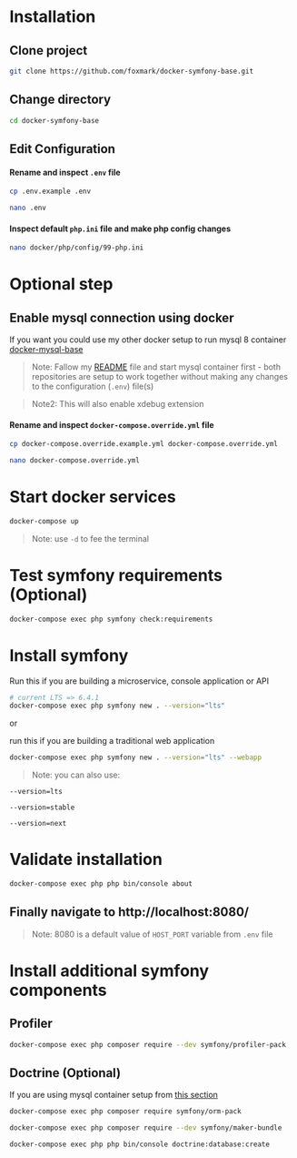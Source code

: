 # Installation

## Clone project

```sh 
git clone https://github.com/foxmark/docker-symfony-base.git
```

## Change directory

```sh
cd docker-symfony-base
```

## Edit Configuration

#### Rename and inspect ```.env``` file

```sh
cp .env.example .env
```

```sh
nano .env
```

#### Inspect default ```php.ini``` file and make php config changes

```sh
nano docker/php/config/99-php.ini
```

# Optional step
## Enable mysql connection using docker

If you want you could use my other docker setup to run mysql 8 container [docker-mysql-base](https://github.com/foxmark/docker-mysql-base)

> Note: Fallow my [README](https://github.com/foxmark/docker-mysql-base/blob/master/README.md) file and start mysql container first - both repositories are setup to work together without making any changes to the configuration (```.env```) file(s)

> Note2: This will also enable xdebug extension

#### Rename and inspect ```docker-compose.override.yml``` file

```sh
cp docker-compose.override.example.yml docker-compose.override.yml
```

```sh
nano docker-compose.override.yml
```


# Start docker services

```sh
docker-compose up
```

> Note: use ```-d``` to fee the terminal

# Test symfony requirements (Optional)

```sh
docker-compose exec php symfony check:requirements
```

# Install symfony

Run this if you are building a microservice, console application or API

```sh
# current LTS => 6.4.1
docker-compose exec php symfony new . --version="lts"
```

or

run this if you are building a traditional web application

```sh
docker-compose exec php symfony new . --version="lts" --webapp
```

> Note: you can also use:

```--version=lts``` 

```--version=stable```

```--version=next```

# Validate installation

```sh
docker-compose exec php php bin/console about
```

## Finally navigate to http://localhost:8080/ 

> Note: 8080 is a default value of ```HOST_PORT``` variable from ```.env``` file

# Install additional symfony components

## Profiler

```sh
docker-compose exec php composer require --dev symfony/profiler-pack
```

## Doctrine (Optional)

If you are using mysql container setup from [this section](#enable-mysql-connection-using-docker)

```sh
docker-compose exec php composer require symfony/orm-pack
```
```sh
docker-compose exec php composer require --dev symfony/maker-bundle
```

```sh
docker-compose exec php php bin/console doctrine:database:create
```
